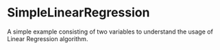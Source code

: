 # SimpleLinearRegression
A simple example consisting of two variables to understand the usage of Linear Regression algorithm.
